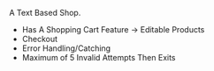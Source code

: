 A Text Based Shop.
- Has A Shopping Cart Feature
 -> Editable Products
- Checkout
- Error Handling/Catching
- Maximum of 5 Invalid Attempts Then Exits
